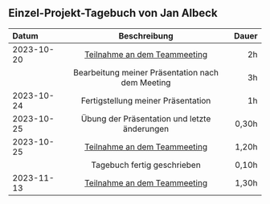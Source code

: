 ## Einzel-Projekt-Tagebuch von Jan Albeck

| **Datum**  |                           **Beschreibung**                            | **Dauer** |
|:-----------|:---------------------------------------------------------------------:|----------:|
| 2023-10-20 | [Teilnahme an dem Teammeeting](../Projekt-Dokumentation/Eintrag02.md) |        2h |
|            |           Bearbeitung meiner Präsentation nach dem Meeting            |        3h |
| 2023-10-24 |                  Fertigstellung meiner Präsentation                   |        1h |
| 2023-10-25 |             Übung der Präsentation und letzte änderungen              |     0,30h |
| 2023-10-25 | [Teilnahme an dem Teammeeting](../Projekt-Dokumentation/Eintrag03.md) |     1,20h |
|            |                      Tagebuch fertig geschrieben                      |     0,10h |
| 2023-11-13 | [Teilnahme an dem Teammeeting](../Projekt-Dokumentation/Eintrag04.md) |     1,30h |
